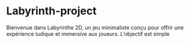 # Labyrinth-project
Bienvenue dans Labyrinthe 2D, un jeu minimaliste conçu pour offrir une expérience ludique et immersive aux joueurs. L’objectif est simple
